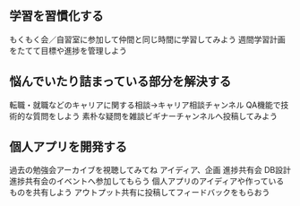 ## 学習を習慣化する
もくもく会／自習室に参加して仲間と同じ時間に学習してみよう
週間学習計画をたてて目標や進捗を管理しよう

## 悩んでいたり詰まっている部分を解決する
転職・就職などのキャリアに関する相談→キャリア相談チャンネル
QA機能で技術的な質問をしよう
素朴な疑問を雑談ビギナーチャンネルへ投稿してみよう

## 個人アプリを開発する
過去の勉強会アーカイブを視聴してみてね
アイディア、企画
進捗共有会
DB設計
進捗共有会のイベントへ参加してもらう
個人アプリのアイディアや作っているものを共有しよう
アウトプット共有に投稿してフィードバックをもらおう
